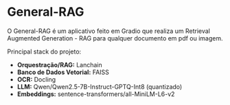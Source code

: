 # General-RAG
O General-RAG é um aplicativo feito em Gradio que realiza um Retrieval Augmented Generation - RAG para qualquer documento em pdf ou imagem.

Principal stack do projeto:

* **Orquestração/RAG:** Lanchain
* **Banco de Dados Vetorial:** FAISS
* **OCR:** Docling
* **LLM:** Qwen/Qwen2.5-7B-Instruct-GPTQ-Int8 (quantizado)
* **Embeddings:** sentence-transformers/all-MiniLM-L6-v2

